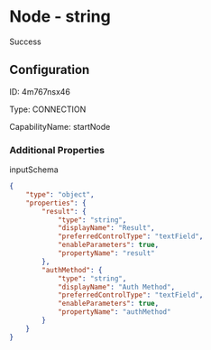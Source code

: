 # Node - string 
Success
## Configuration
ID:  4m767nsx46

Type: CONNECTION 

CapabilityName: startNode






### Additional Properties
inputSchema
```json 
{
	"type": "object",
	"properties": {
		"result": {
			"type": "string",
			"displayName": "Result",
			"preferredControlType": "textField",
			"enableParameters": true,
			"propertyName": "result"
		},
		"authMethod": {
			"type": "string",
			"displayName": "Auth Method",
			"preferredControlType": "textField",
			"enableParameters": true,
			"propertyName": "authMethod"
		}
	}
}
```




